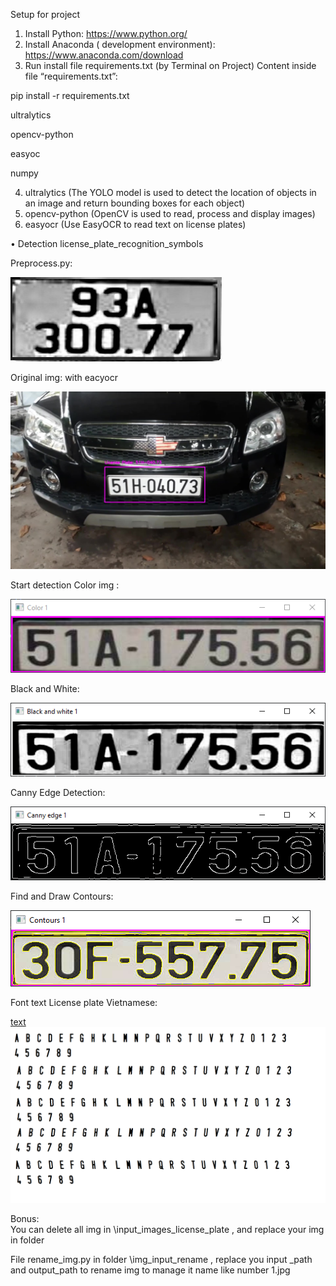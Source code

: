 Setup for project

1. Install Python: https://www.python.org/
2. Install Anaconda ( development environment): https://www.anaconda.com/download
3. Run install file requirements.txt (by Terminal on Project)
   Content inside file “requirements.txt”:

pip install -r requirements.txt

ultralytics

opencv-python

easyoc

numpy

4. ultralytics (The YOLO model is used to detect the location of objects in an image and return bounding boxes for each object)
5. opencv-python (OpenCV is used to read, process and display images)
6. easyocr (Use EasyOCR to read text on license plates)

• Detection license_plate_recognition_symbols

Preprocess.py:

![alt text](imgGrayscalePlusTopHatMinusBlackHat.jpg)

Original img: with eacyocr

![alt text](<Running_YOLOv8_Webcam/detection_by_picture/ảnh Chuẩn/1.jpg>)

Start detection
Color img :

![alt text](Color.png)

Black and White:

![alt text](BlackWhite.png)

Canny Edge Detection:

![alt text](Canny.png)

Find and Draw Contours:

![alt text](Contours.png)

Font text License plate Vietnamese:

[text](Soxe2banh.TTF)
![alt text](font_vn.png)

Bonus:  
You can delete all img in \input_images_license_plate , and replace your img in folder

File rename_img.py in folder \img_input_rename , replace you input \_path and output_path to rename img to manage it name like number 1.jpg
